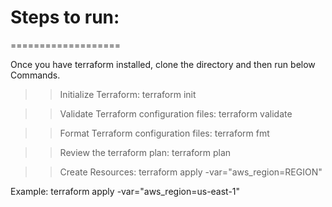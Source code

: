 # Steps to run:
===================

Once you have terraform installed, clone the directory and then run below Commands.

>> Initialize Terraform:
terraform init

>> Validate Terraform configuration files:
terraform validate

>> Format Terraform configuration files:
terraform fmt

>> Review the terraform plan:
terraform plan

>> Create Resources:
terraform apply -var="aws_region=REGION"

Example: terraform apply -var="aws_region=us-east-1"

